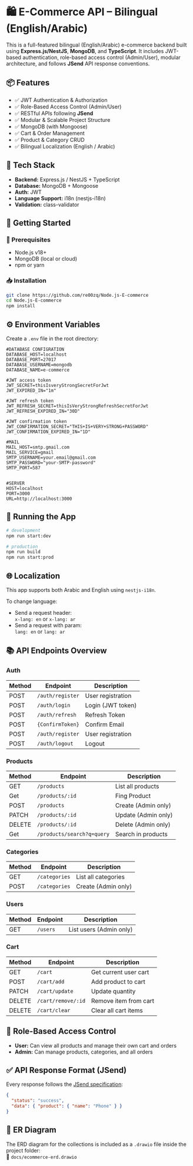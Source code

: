 # 🛍️ E-Commerce API – Bilingual (English/Arabic)

This is a full-featured bilingual (English/Arabic) e-commerce backend built using **Express.js/NestJS**, **MongoDB**, and **TypeScript**. It includes JWT-based authentication, role-based access control (Admin/User), modular architecture, and follows **JSend** API response conventions.

## 📦 Features

- ✅ JWT Authentication & Authorization
- ✅ Role-Based Access Control (Admin/User)
- ✅ RESTful APIs following **JSend**
- ✅ Modular & Scalable Project Structure
- ✅ MongoDB (with Mongoose)
- ✅ Cart & Order Management
- ✅ Product & Category CRUD
- ✅ Bilingual Localization (English / Arabic)

## 📁 Tech Stack

- **Backend:** Express.js / NestJS + TypeScript
- **Database:** MongoDB + Mongoose
- **Auth:** JWT
- **Language Support:** i18n (nestjs-i18n)
- **Validation:** class-validator

## 🚀 Getting Started

### 📌 Prerequisites

- Node.js v18+
- MongoDB (local or cloud)
- npm or yarn

### 📥 Installation

```bash
git clone https://github.com/re00zq/Node.js-E-commerce
cd Node.js-E-commerce
npm install
```

## ⚙️ Environment Variables

Create a `.env` file in the root directory:

```env
#DATABASE CONFIGRATION
DATABASE_HOST=localhost
DATABASE_PORT=27017
DATABASE_USERNAME=mongodb
DATABASE_NAME=e-commerce

#JWT access token
JWT_SECRET=thisIsveryStrongSecretForJwt
JWT_EXPIRED_IN="1m"

#JWT refresh token
JWT_REFRESH_SECRET=thisIsVeryStrongRefreshSecretForJwt
JWT_REFRESH_EXPIRED_IN="30D"

#JWT confirmation token
JWT_CONFIRMATION_SECRET="THIS+IS+VERY+STRONG+PASSWORD"
JWT_CONFIRMATION_EXPIRED_IN="1D"

#MAIL
MAIL_HOST=smtp.gmail.com
MAIL_SERVICE=gmail
SMTP_USERNAME=your.email@gmail.com
SMTP_PASSWORD="your-SMTP-password"
SMTP_PORT=587


#SERVER
HOST=localhost
PORT=3000
URL=http://localhost:3000
```

## 🏁 Running the App

```bash
# development
npm run start:dev

# production
npm run build
npm run start:prod
```

## 🌐 Localization

This app supports both Arabic and English using `nestjs-i18n`.

To change language:

- Send a request header:  
  `x-lang: en` or `x-lang: ar`
- Send a request with param:  
  `lang: en` or `lang: ar`

## 📚 API Endpoints Overview

### Auth

| Method | Endpoint         | Description       |
| ------ | ---------------- | ----------------- |
| POST   | `/auth/register` | User registration |
| POST   | `/auth/login`    | Login (JWT token) |
| POST   | `/auth/refresh`  | Refresh Token     |
| POST   | `{ConfirmToken}` | Confirm Email     |
| POST   | `/auth/register` | User registration |
| POST   | `/auth/logout`   | Logout            |

### Products

| Method | Endpoint                   | Description         |
| ------ | -------------------------- | ------------------- |
| GET    | `/products`                | List all products   |
| Get    | `/products/:id`            | Fing Product        |
| POST   | `/products`                | Create (Admin only) |
| PATCH  | `/products/:id`            | Update (Admin only) |
| DELETE | `/products/:id`            | Delete (Admin only) |
| Get    | `/products/search?q=query` | Search in products  |

### Categories

| Method | Endpoint      | Description         |
| ------ | ------------- | ------------------- |
| GET    | `/categories` | List all categories |
| POST   | `/categories` | Create (Admin only) |

### Users

| Method | Endpoint | Description             |
| ------ | -------- | ----------------------- |
| GET    | `/users` | List users (Admin only) |

### Cart

| Method | Endpoint           | Description           |
| ------ | ------------------ | --------------------- |
| GET    | `/cart`            | Get current user cart |
| POST   | `/cart/add`        | Add product to cart   |
| PATCH  | `/cart/update`     | Update quantity       |
| DELETE | `/cart/remove/:id` | Remove item from cart |
| DELETE | `/cart/clear`      | Clear all cart items  |

## 👮 Role-Based Access Control

- **User:** Can view all products and manage their own cart and orders
- **Admin:** Can manage products, categories, and all orders

## ✅ API Response Format (JSend)

Every response follows the [JSend specification](https://github.com/omniti-labs/jsend):

```json
{
  "status": "success",
  "data": { "product": { "name": "Phone" } }
}
```

## 📐 ER Diagram

The ERD diagram for the collections is included as a `.drawio` file inside the project folder:  
📁 `docs/ecommerce-erd.drawio`
